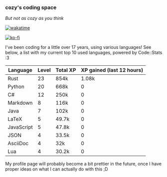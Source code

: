 ### cozy's coding space
*But not as cozy as you think*

[![wakatime](https://wakatime.com/badge/user/c0ba07bb-3421-41be-bd1a-d611e670f250.svg)](https://wakatime.com/@c0ba07bb-3421-41be-bd1a-d611e670f250)

[![ko-fi](https://ko-fi.com/img/githubbutton_sm.svg)](https://ko-fi.com/J3J75ITL4)

I've been coding for a little over 17 years, using various languages! See below, a list with my current top 10 used languages, powered by Code::Stats :3
    
| Language | Level | Total XP | XP gained (last 12 hours) |
| --- | --- | --- | --- |
| Rust | 23 | 854k | 1.08k |
| Python | 20 | 668k | 0 |
| C# | 12 | 250k | 0 |
| Markdown | 8 | 116k | 0 |
| Java | 7 | 102k | 0 |
| LaTeX | 5 | 49.7k | 0 |
| JavaScript | 5 | 47.8k | 0 |
| JSON | 4 | 33.5k | 0 |
| AsciiDoc | 4 | 32k | 0 |
| Lua | 4 | 30.2k | 0 |
    
My profile page will probably become a bit prettier in the future, once I have proper ideas on what I can actually do with this ;D